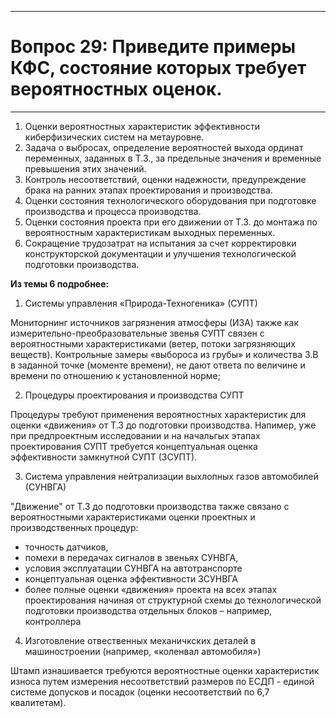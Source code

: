 ___
# Вопрос 29: Приведите примеры КФС, состояние которых требует вероятностных оценок.
___

1) Оценки вероятностных характеристик эффективности киберфизических систем на метауровне.
2)	Задача о выбросах, определение вероятностей выхода ординат переменных, заданных в Т.З., за предельные значения и временные превышения этих значений.
3)	Контроль несоответствий, оценки надежности, предупреждение брака на ранних этапах проектирования и производства.
4)	Оценки состояния технологического оборудования при подготовке производства и процесса производства.
5)	Оценки состояния проекта при его движении от Т.З. до монтажа по вероятностным характеристикам выходных переменных.
6)	Сокращение трудозатрат на испытания за счет корректировки конструкторской документации и улучшения технологической подготовки производства.

**Из темы 6 подробнее:**
1. Системы управления «Природа-Техногеника» (СУПТ)

Мониторнинг источников загрязнения атмосферы (ИЗА) также как измерительно-преобразовательные звенья СУПТ связен с вероятностными характеристиками (ветер, потоки загрязняющих веществ). Контрольные замеры «выбороса из грубы» и количества З.В в заданной точке (моменте времени), не дают ответа по величине и времени по отношению к установленной норме;

2. Процедуры проектирования и производства СУПТ 

Процедуры требуют применения вероятностных характеристик для оценки «движения» от Т.З до подготовки производства. Напимер, уже при предпроектным исследовании и на начальгых этапах проектирования СУПТ требуется концептуальная оценка эффективности замкнутной СУПТ (ЗСУПТ).


3. Система управления нейтрализации выхлопных газов автомобилей (СУНВГА) 

"Движение" от Т.З до подготовки производства также связано с вероятностными характеристиками оценки проектных и производственных процедур: 
* точность датчиков, 
* помехи в передачах сигналов в звеньях СУНВГА, 
* условия эксплуатации СУНВГА на автотранспорте 
* концептуальная оценка эффективности ЗСУНВГА 
* более полные оценки «движения» проекта на всех этапах проектирования начиная от структурной схемы до технологической подготовки производства отдельных блоков – например, контроллера

4. Изготовление отвественных механичкских деталей в машиностроении (например, «коленвал автомобиля»)

Штамп изнашивается требуются вероятностные оценки характеристик износа путем измерения несоответствий размеров по ЕСДП - единой системе допусков и посадок (оценки несоответствий по 6,7 квалитетам).

